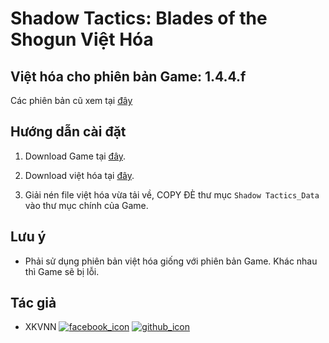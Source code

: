 # Shadow Tactics: Blades of the Shogun Việt Hóa

## Việt hóa cho phiên bản Game: 1.4.4.f

Các phiên bản cũ xem tại [đây](https://github.com/game-viet-hoa/Shadow-Tactics-Blades-of-the-Shogun-Viet-Hoa/branches/all)

## Hướng dẫn cài đặt

1. Download Game tại [đây](https://www.fshare.vn/folder/4Q3ZGX5K7Z36).

2. Download việt hóa tại [đây](https://github.com/game-viet-hoa/Shadow-Tactics-Blades-of-the-Shogun-Viet-Hoa/archive/master.zip).

3. Giải nén file việt hóa vừa tải về, COPY ĐÈ thư mục `Shadow Tactics_Data` vào thư mục chính của Game.

## Lưu ý

- Phải sử dụng phiên bản việt hóa giống với phiên bản Game. Khác nhau thì Game sẽ bị lỗi.

## Tác giả

- XKVNN [![facebook_icon]](https://www.facebook.com/xkvnn) [![github_icon]](https://github.com/xkvnn)

<!-- icons without padding -->
[facebook_icon]: http://i.imgur.com/fep1WsG.png
[github_icon]: http://i.imgur.com/9I6NRUm.png